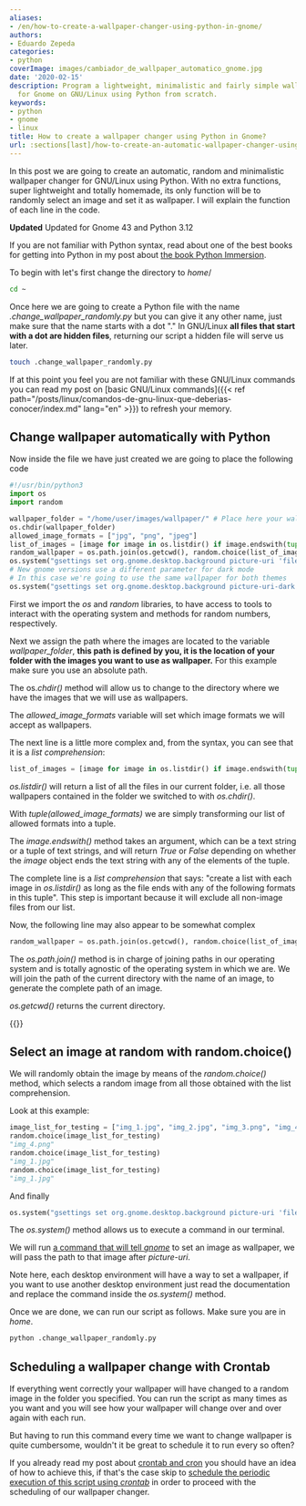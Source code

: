 ```yaml
---
aliases:
- /en/how-to-create-a-wallpaper-changer-using-python-in-gnome/
authors:
- Eduardo Zepeda
categories:
- python
coverImage: images/cambiador_de_wallpaper_automatico_gnome.jpg
date: '2020-02-15'
description: Program a lightweight, minimalistic and fairly simple wallpaper changer
  for Gnome on GNU/Linux using Python from scratch.
keywords:
- python
- gnome
- linux
title: How to create a wallpaper changer using Python in Gnome?
url: :sections[last]/how-to-create-an-automatic-wallpaper-changer-using-python-in-gnome/
---
```


In this post we are going to create an automatic, random and minimalistic wallpaper changer for GNU/Linux using Python. With no extra functions, super lightweight and totally homemade, its only function will be to randomly select an image and set it as wallpaper. I will explain the function of each line in the code.

**Updated** Updated for Gnome 43 and Python 3.12

If you are not familiar with Python syntax, read about one of the best books for getting into Python in my post about [the book Python Immersion](/en/python/learn-python-from-scratch-with-this-free-book/).

To begin with let's first change the directory to _home_/

```bash
cd ~
```

Once here we are going to create a Python file with the name _.change_wallpaper_randomly.py_ but you can give it any other name, just make sure that the name starts with a dot "." In GNU/Linux **all files that start with a dot are hidden files**, returning our script a hidden file will serve us later.

```bash
touch .change_wallpaper_randomly.py
```

If at this point you feel you are not familiar with these GNU/Linux commands you can read my post on [basic GNU/Linux commands]({{< ref path="/posts/linux/comandos-de-gnu-linux-que-deberias-conocer/index.md" lang="en" >}}) to refresh your memory.

## Change wallpaper automatically with Python

Now inside the file we have just created we are going to place the following code

```python
#!/usr/bin/python3
import os
import random

wallpaper_folder = "/home/user/images/wallpaper/" # Place here your wallpaper directory
os.chdir(wallpaper_folder)
allowed_image_formats = ["jpg", "png", "jpeg"]
list_of_images = [image for image in os.listdir() if image.endswith(tuple(allowed_image_formats))]
random_wallpaper = os.path.join(os.getcwd(), random.choice(list_of_images))
os.system("gsettings set org.gnome.desktop.background picture-uri 'file://{}'".format(random_wallpaper)) # Default Theme
# New gnome versions use a different parameter for dark mode
# In this case we're going to use the same wallpaper for both themes
os.system("gsettings set org.gnome.desktop.background picture-uri-dark 'file://{}'".format(random_wallpaper)) #Dark Theme
```

First we import the _os_ and _random_ libraries, to have access to tools to interact with the operating system and methods for random numbers, respectively.

Next we assign the path where the images are located to the variable _wallpaper_folder_, **this path is defined by you, it is the location of your folder with the images you want to use as wallpaper.** For this example make sure you use an absolute path.

The os._chdir()_ method will allow us to change to the directory where we have the images that we will use as wallpapers.

The _allowed_image_formats_ variable will set which image formats we will accept as wallpapers.

The next line is a little more complex and, from the syntax, you can see that it is a _list comprehension_:

```python
list_of_images = [image for image in os.listdir() if image.endswith(tuple(allowed_image_formats))]
```

_os.listdir()_ will return a list of all the files in our current folder, i.e. all those wallpapers contained in the folder we switched to with _os.chdir()_.

With _tuple(allowed_image_formats)_ we are simply transforming our list of allowed formats into a tuple.

The _image.endswith()_ method takes an argument, which can be a text string or a tuple of text strings, and will return _True_ or _False_ depending on whether the _image_ object ends the text string with any of the elements of the tuple.

The complete line is a _list comprehension_ that says: "create a list with each image in _os.listdir()_ as long as the file ends with any of the following formats in this tuple". This step is important because it will exclude all non-image files from our list.

Now, the following line may also appear to be somewhat complex

```python
random_wallpaper = os.path.join(os.getcwd(), random.choice(list_of_images))
```

The _os.path.join()_ method is in charge of joining paths in our operating system and is totally agnostic of the operating system in which we are. We will join the path of the current directory with the name of an image, to generate the complete path of an image.

_os.getcwd()_ returns the current directory.

{{<ad>}}

## Select an image at random with random.choice()

We will randomly obtain the image by means of the _random.choice()_ method, which selects a random image from all those obtained with the list comprehension.

Look at this example:

```python
image_list_for_testing = ["img_1.jpg", "img_2.jpg", "img_3.png", "img_4.png", "img_5.jpeg"]
random.choice(image_list_for_testing)
"img_4.png"
random.choice(image_list_for_testing)
"img_1.jpg"
random.choice(image_list_for_testing)
"img_1.jpg"
```

And finally

```python
os.system("gsettings set org.gnome.desktop.background picture-uri 'file://{}'".format(random_wallpaper))
```

The _os.system()_ method allows us to execute a command in our terminal.

We will run [a command that will tell _gnome_](https://people.gnome.org/~pmkovar/system-admin-guide/background.html) to set an image as wallpaper, we will pass the path to that image after _picture-uri_.

Note here, each desktop environment will have a way to set a wallpaper, if you want to use another desktop environment just read the documentation and replace the command inside the _os.system()_ method.

Once we are done, we can run our script as follows. Make sure you are in _home_.

```python
python .change_wallpaper_randomly.py
```

## Scheduling a wallpaper change with Crontab

If everything went correctly your wallpaper will have changed to a random image in the folder you specified. You can run the script as many times as you want and you will see how your wallpaper will change over and over again with each run.

But having to run this command every time we want to change wallpaper is quite cumbersome, wouldn't it be great to schedule it to run every so often?

If you already read my post about [crontab and cron](/en/linux/program-periodic-tasks-easily-in-linux-with-cron-and-crontab/) you should have an idea of how to achieve this, if that's the case skip to [schedule the periodic execution of this script using _crontab_](/en/python/how-to-program-an-automatic-wallpaper-changer-in-python/) in order to proceed with the scheduling of our wallpaper changer.